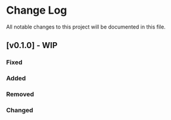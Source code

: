 Change Log
==========

All notable changes to this project will be documented in this file.

[v0.1.0] - WIP
---------------------

### Fixed

### Added

### Removed

### Changed
